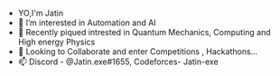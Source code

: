 - YO,I'm Jatin
- 👀 I’m interested in Automation and AI
- 🌱 Recently piqued intrested in Quantum Mechanics, Computing and High energy Physics
- 💞️ Looking to Collaborate and enter Competitions , Hackathons...
- 📫 Discord - @Jatin.exe#1655, Codeforces- Jatin-exe

